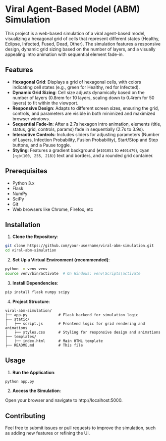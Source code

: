 # Viral Agent-Based Model (ABM) Simulation

This project is a web-based simulation of a viral agent-based model, visualizing a hexagonal grid of cells that represent different states (Healthy, Eclipse, Infected, Fused, Dead, Other). The simulation features a responsive design, dynamic grid sizing based on the number of layers, and a visually appealing intro animation with sequential element fade-in.

## Features
- **Hexagonal Grid**: Displays a grid of hexagonal cells, with colors indicating cell states (e.g., green for Healthy, red for Infected).
- **Dynamic Grid Sizing**: Cell size adjusts dynamically based on the number of layers (0.8rem for 10 layers, scaling down to 0.4rem for 50 layers) to fit within the viewport.
- **Responsive Design**: Adapts to different screen sizes, ensuring the grid, controls, and parameters are visible in both minimized and maximized browser windows.
- **Sequential Fade-In**: After a 2.7s hexagon intro animation, elements (title, status, grid, controls, params) fade in sequentially (2.7s to 3.9s).
- **Interactive Controls**: Includes sliders for adjusting parameters (Number of Layers, Infection Probability, Fusion Probability), Start/Stop and Step buttons, and a Pause toggle.
- **Styling**: Features a gradient background (`#101051` to `#401479`), cyan (`rgb(100, 255, 218)`) text and borders, and a rounded grid container.

## Prerequisites
- Python 3.x
- Flask
- NumPy
- SciPy
- Git
- Web browsers like Chrome, Firefox, etc

## Installation
1. **Clone the Repository**:
```bash
git clone https://github.com/your-username/viral-abm-simulation.git
cd viral-abm-simulation
```

2. **Set Up a Virtual Environment (recommended)**:

```bash
python -m venv venv
source venv/bin/activate  # On Windows: venv\Scripts\activate
```

3. **Install Dependencies**:
```bash
pip install flask numpy scipy
```


4. **Project Structure**:
```
viral-abm-simulation/
├── app.py              # Flask backend for simulation logic
├── static/
│   ├── script.js       # Frontend logic for grid rendering and animations
│   ├── styles.css      # Styling for responsive design and animations
├── templates/
│   ├── index.html      # Main HTML template
├── README.md           # This file
```


## Usage

1. **Run the Application**:
```bash
python app.py
```

2. **Access the Simulation**:

Open your browser and navigate to http://localhost:5000.


## Contributing
Feel free to submit issues or pull requests to improve the simulation, such as adding new features or refining the UI.
